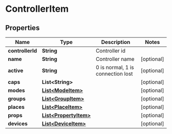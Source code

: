 
# ControllerItem

## Properties
Name | Type | Description | Notes
------------ | ------------- | ------------- | -------------
**controllerId** | **String** | Controller id | 
**name** | **String** | Controller name |  [optional]
**active** | **String** | 0 is normal, 1 is connection lost |  [optional]
**caps** | **List&lt;String&gt;** |  |  [optional]
**modes** | [**List&lt;ModeItem&gt;**](ModeItem.md) |  |  [optional]
**groups** | [**List&lt;GroupItem&gt;**](GroupItem.md) |  |  [optional]
**places** | [**List&lt;PlaceItem&gt;**](PlaceItem.md) |  |  [optional]
**props** | [**List&lt;PropertyItem&gt;**](PropertyItem.md) |  |  [optional]
**devices** | [**List&lt;DeviceItem&gt;**](DeviceItem.md) |  |  [optional]



